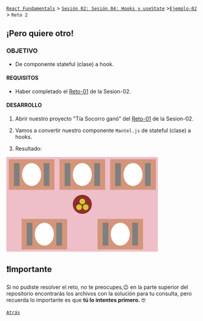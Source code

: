 [`React Fundamentals`](../../README.md) > [`Sesión 02: Sesión 04: Hooks y useState`](../Readme.md) >[`Ejemplo-02`](../Ejemplo-02) > `Reto 2`

## ¡Pero quiere otro!

### OBJETIVO
- De componente stateful (clase) a hook.

#### REQUISITOS
- Haber completado el [Reto-01](../../Sesion-02/Reto-01) de la Sesion-02.

#### DESARROLLO

1. Abrir nuestro proyecto "Tía Socorro ganó" del [Reto-01](../../Sesion-02/Reto-01) de la Sesion-02.

2. Vamos a convertir nuestro componente `Mantel.js` de stateful (clase) a hooks.

3. Resultado:
<img src="./public/resultado.png" width="400">

## ❗Importante

Si no pudiste resolver el reto, no te preocupes,😉 en la parte superior del repositorio encontrarás los archivos con la solución para tu consulta, pero recuerda lo importante es que **tú lo intentes primero.** 🤓

[`Atrás`](https://github.com/beduExpert/C1-React-2020/tree/master/Sesion-04/Ejemplo-02)

